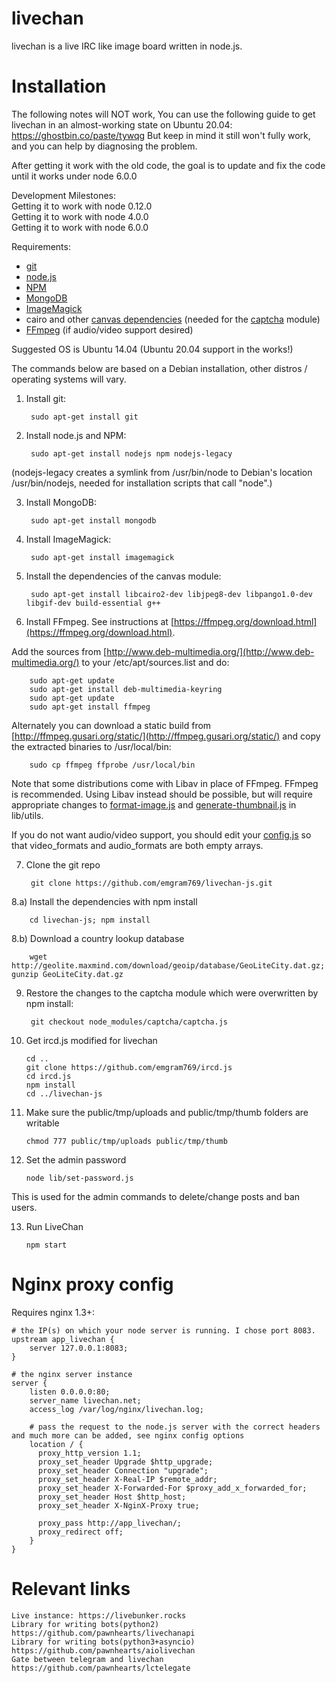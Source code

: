 livechan
====

livechan is a live IRC like image board written in node.js.

Installation
====

The following notes will NOT work, You can use the following guide to get livechan in an almost-working state on Ubuntu 20.04: https://ghostbin.co/paste/tywqg
But keep in mind it still won't fully work, and you can help by diagnosing the problem.

After getting it work with the old code, the goal is to update and fix the code until it works under node 6.0.0

Development Milestones:  
Getting it to work with node 0.12.0  
Getting it to work with node 4.0.0  
Getting it to work with node 6.0.0

Requirements:
- [git](http://git-scm.com/)
- [node.js](http://nodejs.org/)
- [NPM](https://npmjs.org/)
- [MongoDB](http://www.mongodb.org/)
- [ImageMagick](http://imagemagick.org/script/index.php)
- cairo and other [canvas dependencies](https://github.com/LearnBoost/node-canvas/wiki/_pages) (needed for the [captcha](https://npmjs.org/package/captcha) module)
- [FFmpeg](https://ffmpeg.org/) (if audio/video support desired)

Suggested OS is Ubuntu 14.04 (Ubuntu 20.04 support in the works!)

The commands below are based on a Debian installation, other distros / operating systems will vary.
1) Install git:

        sudo apt-get install git

2) Install node.js and NPM:

        sudo apt-get install nodejs npm nodejs-legacy

(nodejs-legacy creates a symlink from /usr/bin/node to Debian's location /usr/bin/nodejs, needed for installation scripts that call "node".)

3) Install MongoDB:

        sudo apt-get install mongodb

4) Install ImageMagick:

        sudo apt-get install imagemagick

5) Install the dependencies of the canvas module:

        sudo apt-get install libcairo2-dev libjpeg8-dev libpango1.0-dev libgif-dev build-essential g++

6) Install FFmpeg. See instructions at [https://ffmpeg.org/download.html](https://ffmpeg.org/download.html).

Add the sources from [http://www.deb-multimedia.org/](http://www.deb-multimedia.org/) to your /etc/apt/sources.list and do:

        sudo apt-get update
        sudo apt-get install deb-multimedia-keyring
        sudo apt-get update
        sudo apt-get install ffmpeg

Alternately you can download a static build from [http://ffmpeg.gusari.org/static/](http://ffmpeg.gusari.org/static/) and copy the extracted binaries to /usr/local/bin:

        sudo cp ffmpeg ffprobe /usr/local/bin

Note that some distributions come with Libav in place of FFmpeg. FFmpeg is recommended. Using Libav instead should be possible, but will require appropriate changes to [format-image.js](https://github.com/emgram769/livechan-js/blob/master/lib/utils/format-image.js) and [generate-thumbnail.js](https://github.com/emgram769/livechan-js/blob/master/lib/utils/generate-thumbnail.js) in lib/utils.

If you do not want audio/video support, you should edit your [config.js](https://github.com/emgram769/livechan-js/blob/master/config.js) so that video_formats and audio_formats are both empty arrays.

7) Clone the git repo

        git clone https://github.com/emgram769/livechan-js.git

8.a) Install the dependencies with npm install

        cd livechan-js; npm install

8.b) Download a country lookup database

        wget http://geolite.maxmind.com/download/geoip/database/GeoLiteCity.dat.gz; gunzip GeoLiteCity.dat.gz

9) Restore the changes to the captcha module which were overwritten by npm install:

        git checkout node_modules/captcha/captcha.js
    
10) Get ircd.js modified for livechan

        cd ..
        git clone https://github.com/emgram769/ircd.js
        cd ircd.js
        npm install
        cd ../livechan-js

11) Make sure the public/tmp/uploads and public/tmp/thumb folders are writable

        chmod 777 public/tmp/uploads public/tmp/thumb

12) Set the admin password

        node lib/set-password.js

This is used for the admin commands to delete/change posts and ban users.

13) Run LiveChan

        npm start

Nginx proxy config
====
Requires nginx 1.3+:

```nginx
# the IP(s) on which your node server is running. I chose port 8083.
upstream app_livechan {
    server 127.0.0.1:8083;
}

# the nginx server instance
server {
    listen 0.0.0.0:80;
    server_name livechan.net;
    access_log /var/log/nginx/livechan.log;

    # pass the request to the node.js server with the correct headers and much more can be added, see nginx config options
    location / {
      proxy_http_version 1.1;
      proxy_set_header Upgrade $http_upgrade;
      proxy_set_header Connection "upgrade";
      proxy_set_header X-Real-IP $remote_addr;
      proxy_set_header X-Forwarded-For $proxy_add_x_forwarded_for;
      proxy_set_header Host $http_host;
      proxy_set_header X-NginX-Proxy true;

      proxy_pass http://app_livechan/;
      proxy_redirect off;
    }
}
```

Relevant links
====
    Live instance: https://livebunker.rocks
    Library for writing bots(python2) https://github.com/pawnhearts/livechanapi
    Library for writing bots(python3+asyncio) https://github.com/pawnhearts/aiolivechan
    Gate between telegram and livechan https://github.com/pawnhearts/lctelegate
